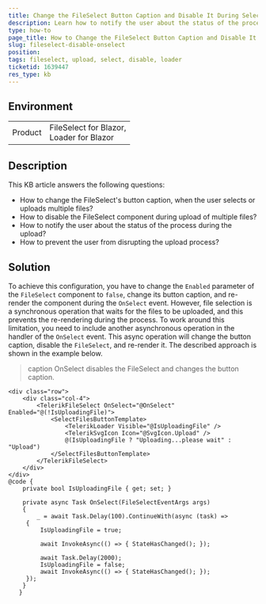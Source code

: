 ```yaml
---
title: Change the FileSelect Button Caption and Disable It During Selection
description: Learn how to notify the user about the status of the process during selection, through changing button caption and disabling the FileSelect component.
type: how-to
page_title: How to Change the FileSelect Button Caption and Disable It During Selection.
slug: fileselect-disable-onselect
position:
tags: fileselect, upload, select, disable, loader
ticketid: 1639447
res_type: kb
---
```


## Environment

<table>
    <tbody>
        <tr>
            <td>Product</td>
            <td>
                FileSelect for Blazor, <br />
                Loader for Blazor <br />
            </td>
        </tr>
    </tbody>
</table>


## Description

This KB article answers the following questions:

* How to change the FileSelect's button caption, when the user selects or uploads multiple files?
* How to disable the FileSelect component during upload of multiple files?
* How to notify the user about the status of the process during the upload?
* How to prevent the user from disrupting the upload process?

## Solution

To achieve this configuration, you have to change the `Enabled` parameter of the `FileSelect` component to `false`, change its button caption, and re-render the component during the `OnSelect` event. However, file selection is a synchronous operation that waits for the files to be uploaded, and this prevents the re-rendering during the process. To work around this limitation, you need to include another asynchronous operation in the handler of the `OnSelect` event. This async operation will change the button caption, disable the `FileSelect`, and re-render it. The described approach is shown in the example below.

>caption OnSelect disables the FileSelect and changes the button caption.

```CSHTML
<div class="row">
    <div class="col-4">
        <TelerikFileSelect OnSelect="@OnSelect" Enabled="@(!IsUploadingFile)">
            <SelectFilesButtonTemplate>
                <TelerikLoader Visible="@IsUploadingFile" />
                <TelerikSvgIcon Icon="@SvgIcon.Upload" />
                @(IsUploadingFile ? "Uploading...please wait" : "Upload")
            </SelectFilesButtonTemplate>
        </TelerikFileSelect>
    </div>
</div>
@code {
    private bool IsUploadingFile { get; set; }

    private async Task OnSelect(FileSelectEventArgs args)
    {
        _ = await Task.Delay(100).ContinueWith(async (task) =>
     {
         IsUploadingFile = true;

         await InvokeAsync(() => { StateHasChanged(); });
      
         await Task.Delay(2000);
         IsUploadingFile = false;
         await InvokeAsync(() => { StateHasChanged(); });
     });
    }
   }
````